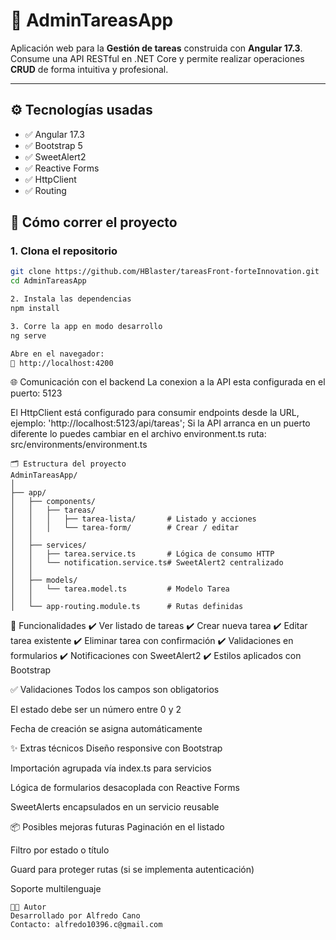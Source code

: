 # 🧠 AdminTareasApp

Aplicación web para la **Gestión de tareas** construida con **Angular 17.3**.  
Consume una API RESTful en .NET Core y permite realizar operaciones **CRUD** de forma intuitiva y profesional.

---

## ⚙️ Tecnologías usadas

- ✅ Angular 17.3
- ✅ Bootstrap 5
- ✅ SweetAlert2
- ✅ Reactive Forms
- ✅ HttpClient
- ✅ Routing

## 🚀 Cómo correr el proyecto

### 1. Clona el repositorio

```bash
git clone https://github.com/HBlaster/tareasFront-forteInnovation.git
cd AdminTareasApp

2. Instala las dependencias
npm install

3. Corre la app en modo desarrollo
ng serve

Abre en el navegador:
📍 http://localhost:4200
```

🌐 Comunicación con el backend
La conexion a la API esta configurada en el puerto: 5123

El HttpClient está configurado para consumir endpoints desde la URL, ejemplo:
 'http://localhost:5123/api/tareas';
Si la API arranca en un puerto diferente lo puedes cambiar en el archivo environment.ts
ruta: 
src/environments/environment.ts

```
🗂️ Estructura del proyecto
AdminTareasApp/
│
├── app/
│   ├── components/
│   │   ├── tareas/
│   │   │   ├── tarea-lista/       # Listado y acciones
│   │   │   └── tarea-form/        # Crear / editar
│   │
│   ├── services/
│   │   ├── tarea.service.ts       # Lógica de consumo HTTP
│   │   └── notification.service.ts# SweetAlert2 centralizado
│   │
│   ├── models/
│   │   └── tarea.model.ts         # Modelo Tarea
│   │
│   └── app-routing.module.ts      # Rutas definidas
```
🧪 Funcionalidades
✔️ Ver listado de tareas
✔️ Crear nueva tarea
✔️ Editar tarea existente
✔️ Eliminar tarea con confirmación
✔️ Validaciones en formularios
✔️ Notificaciones con SweetAlert2
✔️ Estilos aplicados con Bootstrap

✅ Validaciones
Todos los campos son obligatorios

El estado debe ser un número entre 0 y 2

Fecha de creación se asigna automáticamente

✨ Extras técnicos
Diseño responsive con Bootstrap

Importación agrupada vía index.ts para servicios

Lógica de formularios desacoplada con Reactive Forms

SweetAlerts encapsulados en un servicio reusable

📦 Posibles mejoras futuras
Paginación en el listado

Filtro por estado o título

Guard para proteger rutas (si se implementa autenticación)

Soporte multilenguaje

```
🧑‍💻 Autor
Desarrollado por Alfredo Cano
Contacto: alfredo10396.c@gmail.com
```